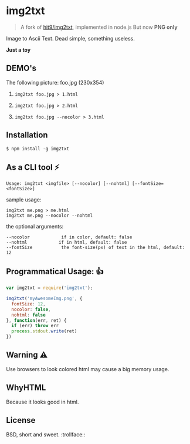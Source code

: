 # img2txt

> A fork of [hit9/img2txt](https://github.com/hit9/img2txt), implemented in node.js
But now **PNG only**

Image to Ascii Text. Dead simple, something useless.

**Just a toy**

DEMO's
-----

The following picture: foo.jpg (230x354)

1. `img2txt foo.jpg > 1.html`

1. `img2txt foo.jpg > 2.html`

1. `img2txt foo.jpg --nocolor > 3.html`

Installation
------------

```shell
$ npm install -g img2txt
```

As a CLI tool :zap:
-----

    Usage: img2txt <imgfile> [--nocolor] [--nohtml] [--fontSize=<fontSize>]

sample usage:

```shell
img2txt me.png > me.html
img2txt me.png --nocolor --nohtml
```

the optional arguments:

    --nocolor            if in color, default: false
    --nohtml            if in html, default: false
    --fontSize           the font-size(px) of text in the html, default: 12

Programmatical Usage: :+1:
-----
```javascript
var img2txt = require('img2txt');

img2txt('myAwesomeImg.png', {
  fontSize: 12,
  nocolor: false,
  nohtml: false
}, function(err, ret) {
  if (err) throw err
  process.stdout.write(ret)
})
```

Warning :warning:
-------

Use browsers to look colored html may cause a big memory usage.

WhyHTML
-------

Because it looks good in html.

License
-------

BSD,  short and sweet. :trollface::
